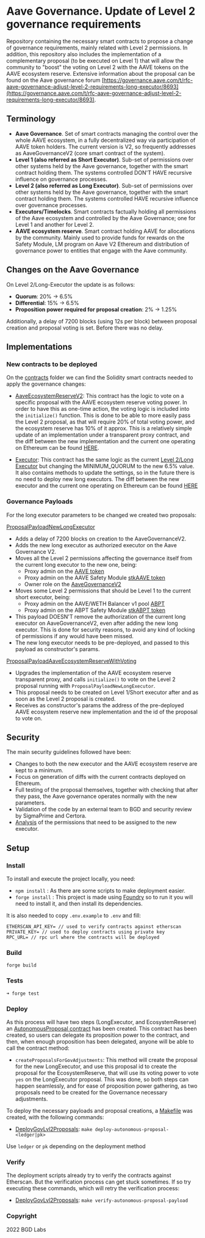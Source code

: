 # Aave Governance. Update of Level 2 governance requirements

Repository containing the necessary smart contracts to propose a change of governance requirements, mainly related with Level 2 permissions.
In addition, this repository also includes the implementation of a complementary proposal (to be executed on Level 1) that will allow the community to "boost" the voting on Level 2 with the AAVE tokens on the AAVE ecosystem reserve.
Extensive information about the proposal can be found on the Aave governance forum [https://governance.aave.com/t/rfc-aave-governance-adjust-level-2-requirements-long-executor/8693](https://governance.aave.com/t/rfc-aave-governance-adjust-level-2-requirements-long-executor/8693).

## Terminology
- **Aave Governance**. Set of smart contracts managing the control over the whole AAVE ecosystem, in a fully decentralized way via participation of AAVE token holders. The current version is V2, so frequently addresses as AaveGovernanceV2 (core smart contract of the system).
- **Level 1 (also referred as Short Executor)**. Sub-set of permissions over other systems held by the Aave governance, together with the smart contract holding them. The systems controlled DON'T HAVE recursive influence on governance processes.
- **Level 2 (also referred as Long Executor)**. Sub-set of permissions over other systems held by the Aave governance, together with the smart contract holding them. The systems controlled HAVE recursive influence over governance processes.
- **Executors/Timelocks**. Smart contracts factually holding all permissions of the Aave ecosystem and controlled by the Aave Governance; one for Level 1 and another for Level 2.
- **AAVE ecosystem reserve**. Smart contract holding AAVE for allocations by the community. Mainly used to provide funds for rewards on the Safety Module, LM program on Aave V2 Ethereum and distribution of governance power to entities that engage with the Aave community.

## Changes on the Aave Governance
On Level 2/Long-Executor the update is as follows:
- **Quorum**: 20% -> 6.5%
- **Differential**: 15% -> 6.5%
- **Proposition power required for proposal creation**: 2% -> 1.25%

Additionally, a delay of 7200 blocks (using 12s per block) between proposal creation and proposal voting is set. Before there was no delay.

## Implementations

### New contracts to be deployed

On the [contracts](/src/contracts) folder we can find the Solidity smart contracts needed to apply the governance changes:

- [AaveEcosystemReserveV2](/src/contracts/AaveEcosystemReserveV2.sol): This contract has the logic to vote on a specific proposal with the AAVE ecosystem reserve voting power. In order to have this as one-time action, the voting logic is included into the `initialize()` function. This is done to be able to more easily pass the Level 2 proposal, as that will require 20% of total voting power, and the ecosystem reserve has 10% of it approx.
This is a relatively simple update of an implementation under a transparent proxy contract, and the diff between the new implementation and the current one operating on Ethereum can be found [HERE](./diffs/AaveEcosystemReserveV2-diff.md).

- [Executor](/src/contracts/Executor.sol): This contract has the same logic as the current [Level 2/Long Executor](https://etherscan.io/address/0x61910EcD7e8e942136CE7Fe7943f956cea1CC2f7) but changing the MINIMUM_QUORUM to the new 6.5% value. It also contains methods to update the settings, so in the future there is no need to deploy new long executors. The diff between the new executor and the current one operating on Ethereum can be found [HERE](./diffs/Executor-diff.md)


### Governance Payloads

For the long executor parameters to be changed we created two proposals:

[ProposalPayloadNewLongExecutor](/src/contracts/ProposalPayloadNewLongExecutor.sol)
- Adds a delay of 7200 blocks on creation to the AaveGovernanceV2.
- Adds the new long executor as authorized executor on the Aave Governance V2.
- Moves all the Level 2 permissions affecting the governance itself from the current long executor to the new one, being:
  - Proxy admin on the [AAVE token](https://etherscan.io/address/0x7Fc66500c84A76Ad7e9c93437bFc5Ac33E2DDaE9)
  - Proxy admin on the AAVE Safety Module [stkAAVE token](https://etherscan.io/address/0x4da27a545c0c5B758a6BA100e3a049001de870f5)
  - Owner role on the [AaveGovernanceV2](https://etherscan.io/address/0xEC568fffba86c094cf06b22134B23074DFE2252c)
- Moves some Level 2 permissions that should be Level 1 to the current short executor, being:
  - Proxy admin on the AAVE/WETH Balancer v1 pool [ABPT](https://etherscan.io/address/0x41A08648C3766F9F9d85598fF102a08f4ef84F84)
  - Proxy admin on the ABPT Safety Module [stkABPT token](https://etherscan.io/address/0xa1116930326D21fB917d5A27F1E9943A9595fb47)
- This payload DOESN'T remove the authorization of the current long executor on AaveGovernanceV2, even after adding the new long executor. This is done for security reasons, to avoid any kind of locking of permissions if any would have been missed.
- The new long executor needs to be pre-deployed, and passed to this payload as constructor's params.

[ProposalPayloadAaveEcosystemReserveWithVoting](/src/contracts/ProposalPayloadAaveEcosystemReserveWithVoting.sol)
- Upgrades the implementation of the AAVE ecosystem reserve transparent proxy, and calls `initialize()` to vote on the Level 2 proposal running with `ProposalPayloadNewLongExecutor`.
- This proposal needs to be created on Level 1/Short executor after and as soon as the Level 2 proposal is created.
- Receives as constructor's params the address of the pre-deployed AAVE ecosystem reserve new implementation and the id of the proposal to vote on.


## Security
The main security guidelines followed have been:
- Changes to both the new executor and the AAVE ecosystem reserve are kept to a minimum.
- Focus on generation of diffs with the current contracts deployed on Ethereum.
- Full testing of the proposal themselves, together with checking that after they pass, the Aave governance operates normally with the new parameters.
- Validation of the code by an external team to BGD and security review by SigmaPrime and Certora.
- [Analysis](audits/Analysis%20of%20Level%202%20executor%20permissions.md) of the permissions that need to be assigned to the new executor.

## Setup
### Install

To install and execute the project locally, you need:

- ```npm install``` : As there are some scripts to make deployment easier.
- ```forge install``` : This project is made using [Foundry](https://book.getfoundry.sh/) so to run it you will need to install it, and then install its dependencies.

It is also needed to copy `.env.example` to `.env` and fill:

```
ETHERSCAN_API_KEY= // used to verify contracts against etherscan
PRIVATE_KEY= // used to deploy contracts using private key
RPC_URL= // rpc url where the contracts will be deployed
```

### Build

```
forge build
```

### Tests

```
➜ forge test
```

### Deploy

As this process will have two steps (LongExecutor, and EcosystemReserve) an [AutonomousProposal contract](./src/contracts/AutonomousProposalsForGovAdjustments.sol) has been created. 
This contract has been created, so users can delegate its proposition power to the contract, and then, when enough proposition has been delegated, anyone will be able to call the contract method:
- `createProposalsForGovAdjustments`: This method will create the proposal for the new LongExecutor, and use this proposal id to create the proposal for the EcosystemReserve, that will use its
  voting power to vote `yes` on the LongExecutor proposal.
This was done, so both steps can happen seamlessly, and for ease of proposition power gathering, as two proposals need to be created for the Governance necessary adjustments.

To deploy the necessary payloads and proposal creations, a [Makefile](Makefile) was created, with the following commands:

- [DeployGovLvl2Proposals](/script/DeployGovLvl2Proposals.s.sol): `make deploy-autonomous-proposal-<ledger|pk>`

Use `ledger` or `pk` depending on the deployment method

### Verify

The deployment scripts already try to verify the contracts against Etherscan. But the verification process can get stuck sometimes. If so try executing these commands, which will retry the verification process:
- [DeployGovLvl2Proposals](/script/DeployGovLvl2Proposals.s.sol): `make verify-autonomous-proposal-payload`

### Copyright

2022 BGD Labs